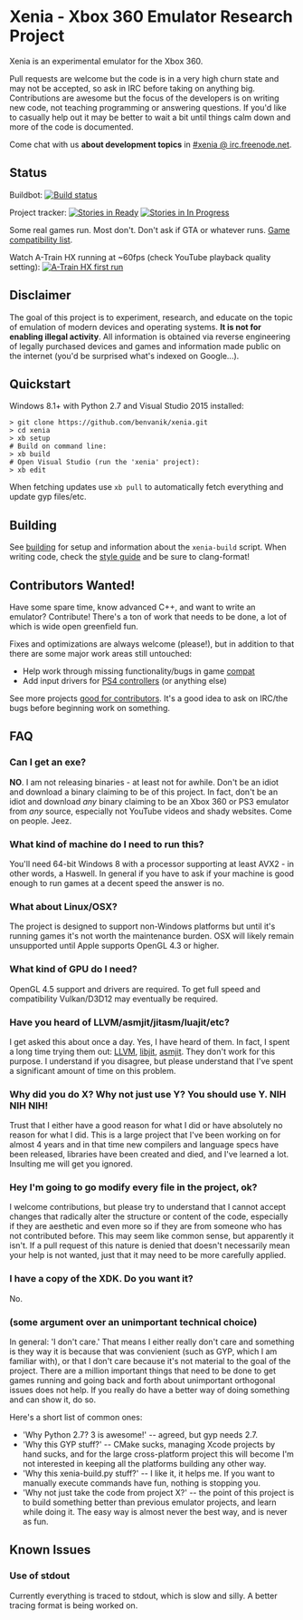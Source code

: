 Xenia - Xbox 360 Emulator Research Project
==========================================

Xenia is an experimental emulator for the Xbox 360.

Pull requests are welcome but the code is in a very high churn state and may not
be accepted, so ask in IRC before taking on anything big. Contributions are
awesome but the focus of the developers is on writing new code, not teaching
programming or answering questions. If you'd like to casually help out it may
be better to wait a bit until things calm down and more of the code is documented.

Come chat with us **about development topics** in [#xenia @ irc.freenode.net](http://webchat.freenode.net?channels=%23xenia&uio=MTE9NzIaa).

## Status

Buildbot:
[![Build status](https://badge.buildkite.com/0c382884111ea2bc85e97d1db04aba9712a0776d15195712a4.svg)](https://buildkite.com/benvanik/xenia)

Project tracker:
[![Stories in Ready](https://badge.waffle.io/benvanik/xenia.svg?label=ready&title=Ready)](http://waffle.io/benvanik/xenia)
[![Stories in In Progress](https://badge.waffle.io/benvanik/xenia.svg?label=in%20progress&title=In%20Progress)](http://waffle.io/benvanik/xenia)

Some real games run. Most don't. Don't ask if GTA or whatever runs. [Game compatibility list](https://github.com/xenia-project/game-compatibility/issues).

Watch A-Train HX running at ~60fps (check YouTube playback quality setting):
[![A-Train HX first run](http://img.youtube.com/vi/vE32Z9ytbgU/0.jpg)](http://www.youtube.com/watch?v=vE32Z9ytbgU)

## Disclaimer

The goal of this project is to experiment, research, and educate on the topic
of emulation of modern devices and operating systems. **It is not for enabling
illegal activity**. All information is obtained via reverse engineering of
legally purchased devices and games and information made public on the internet
(you'd be surprised what's indexed on Google...).

## Quickstart

Windows 8.1+ with Python 2.7 and Visual Studio 2015 installed:

    > git clone https://github.com/benvanik/xenia.git
    > cd xenia
    > xb setup
    # Build on command line:
    > xb build
    # Open Visual Studio (run the 'xenia' project):
    > xb edit

When fetching updates use `xb pull` to automatically fetch everything and
update gyp files/etc.

## Building

See [building](docs/building.md) for setup and information about the
`xenia-build` script. When writing code, check the [style guide](docs/style_guide.md)
and be sure to clang-format!

## Contributors Wanted!

Have some spare time, know advanced C++, and want to write an emulator?
Contribute! There's a ton of work that needs to be done, a lot of which
is wide open greenfield fun.

Fixes and optimizations are always welcome (please!), but in addition to
that there are some major work areas still untouched:

* Help work through missing functionality/bugs in game [compat](https://github.com/benvanik/xenia/issues?labels=compat)
* Add input drivers for [PS4 controllers](https://github.com/benvanik/xenia/issues/60) (or anything else)

See more projects [good for contributors](https://github.com/benvanik/xenia/issues?labels=good+for+contributors&page=1&state=open). It's a good idea to ask on IRC/the bugs before beginning work
on something.

## FAQ

### Can I get an exe?

**NO**. I am not releasing binaries - at least not for awhile. Don't be an
idiot and download a binary claiming to be of this project. In fact, don't
be an idiot and download *any* binary claiming to be an Xbox 360 or PS3
emulator from *any* source, especially not YouTube videos and shady websites.
Come on people. Jeez.

### What kind of machine do I need to run this?

You'll need 64-bit Windows 8 with a processor supporting at least AVX2 - in
other words, a Haswell. In general if you have to ask if your machine is good
enough to run games at a decent speed the answer is no.

### What about Linux/OSX?

The project is designed to support non-Windows platforms but until it's running
games it's not worth the maintenance burden. OSX will likely remain unsupported
until Apple supports OpenGL 4.3 or higher.

### What kind of GPU do I need?

OpenGL 4.5 support and drivers are required. To get full speed and compatibility
Vulkan/D3D12 may eventually be required.

### Have you heard of LLVM/asmjit/jitasm/luajit/etc?

I get asked this about once a day. Yes, I have heard of them. In fact, I spent
a long time trying them out:
[LLVM](https://github.com/benvanik/xenia/tree/85bdbd24d1b5923cfb104f45194a96e7ac57026e/src/xenia/cpu/codegen),
[libjit](https://github.com/benvanik/xenia/tree/eee856be0499a4bc721b6097f5f2b9446929f2cc/src/xenia/cpu/libjit),
[asmjit](https://github.com/benvanik/xenia/tree/ca208fa60a0285d396409743064784cc2320c094/src/xenia/cpu/x64).
They don't work for this purpose. I understand if you disagree, but please
understand that I've spent a significant amount of time on this problem.

### Why did you do X? Why not just use Y? You should use Y. NIH NIH NIH!

Trust that I either have a good reason for what I did or have absolutely no
reason for what I did. This is a large project that I've been working on
for almost 4 years and in that time new compilers and language specs have
been released, libraries have been created and died, and I've learned a lot.
Insulting me will get you ignored.

### Hey I'm going to go modify every file in the project, ok?

I welcome contributions, but please try to understand that I cannot accept
changes that radically alter the structure or content of the code, especially
if they are aesthetic and even more so if they are from someone who has not
contributed before. This may seem like common sense, but apparently it isn't.
If a pull request of this nature is denied that doesn't necessarily mean your
help is not wanted, just that it may need to be more carefully applied.

### I have a copy of the XDK. Do you want it?

No.

### (some argument over an unimportant technical choice)

In general: 'I don't care.'
That means I either really don't care and something is they way it is because
that was convienient (such as GYP, which I am familiar with), or that
I don't care because it's not material to the goal of the project. There are
a million important things that need to be done to get games running and
going back and forth about unimportant orthogonal issues does not help.
If you really do have a better way of doing something and can show it, do so.

Here's a short list of common ones:

* 'Why Python 2.7? 3 is awesome!' -- agreed, but gyp needs 2.7.
* 'Why this GYP stuff?' -- CMake sucks, managing Xcode projects by hand sucks,
and for the large cross-platform project this will become I'm not interested
in keeping all the platforms building any other way.
* 'Why this xenia-build.py stuff?' -- I like it, it helps me. If you want to
manually execute commands have fun, nothing is stopping you.
* 'Why not just take the code from project X?' -- the point of this project
is to build something better than previous emulator projects, and learn while
doing it. The easy way is almost never the best way, and is never as fun.

## Known Issues

### Use of stdout

Currently everything is traced to stdout, which is slow and silly. A better
tracing format is being worked on.
